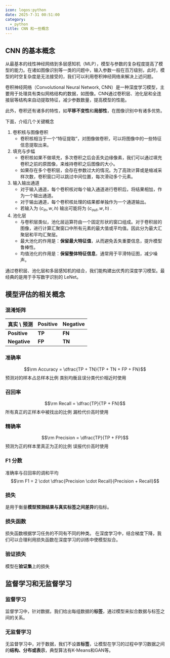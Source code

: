 ```yaml
---
icon: logos:python
date: 2025-7-31 00:51:00
category:
  - python
title: CNN 和一些概念
---
```


## CNN 的基本概念

从最基本的线性神经网络到多层感知机（MLP），模型与参数的复杂程度提高了模型的能力。在诸如图像识别等一类的问题中，输入参数一般在百万级别，此时，模型的时空复杂度是无法接受的，我们可以利用卷积神经网络来解决上述问题。

卷积神经网络（Convolutional Neural Network, CNN）是一种深度学习模型，主要用于处理具有类似网格结构的数据，如图像。CNN通过卷积层、池化层和全连接层等结构来自动提取特征，减少参数数量，提高模型的性能。


此外，卷积还有诸多的特性，如**平移不变性**和**局部性**，在图像识别中有诸多优势。

下面，介绍几个关键概念

1. 卷积核与图像卷积
	- 卷积核相当于一个“特征提取”，对图像做卷积，可以将图像中的一些特征信息提取出来。
2. 填充与步幅
	- 卷积核如果不做填充，多次卷积之后会丢失边缘像素，我们可以通过填充卷积之前的原图像，来维持卷积之后图像的大小。
	- 如果存在多个卷积层，会存在参数过大的情况。为了高效计算或是缩减采样次数，卷积窗口可以跳过中间位置，每次滑动多个元素。
3. 输入输出通道
	- 对于输入通道，每个卷积核对每个输入通道进行卷积后，将结果相加，作为一个输出通道。
	- 对于输出通道，每个卷积核处理的结果都单独作为一个通道输出。
	- 若输入为 $(c_{in},w,h)$ 输出可能将为 $(c_{out},w,h)$ .
4. 池化层
	- 与卷积层类似，池化层运算符由一个固定形状的窗口组成。对于卷积层的图像，进行计算汇聚窗口中所有元素的最大值或平均值。因此分为最大汇聚层和平均汇聚层。
	- 最大池化的作用是：**保留最大特征值**，从而避免丢失重要信息，提升模型鲁棒性。
	- 均值池化的作用是：**保留整体特征信息**，通常用于平滑特征图，减少噪声。

通过卷积层、池化层和多层感知机的结合，我们能构建出优秀的深度学习模型。最经典的是用于手写数字识别的 LeNet。

## 模型评估的相关概念

### 混淆矩阵
| 真实 \ 预测  | Positive | Negative |
| ------------ | -------- | -------- |
| **Positive** | **TP**   | **FN**   |
| **Negative** | **FP**   | **TN**   |

### 准确率
$$\rm Accuracy = \dfrac{TP + TN}{TP + TN + FP + FN}$$
预测对的样本占总样本比例
类别均衡且误分类代价相近时使用

### 召回率
$$\rm Recall = \dfrac{TP}{TP + FN}$$
所有真正的正样本中被找出的比例
漏检代价高时使用

### 精确率
$$\rm Precision = \dfrac{TP}{TP + FP}$$
预测为正的样本里真正为正的比例
误报代价高时使用

### F1 分数
准确率与召回率的调和平均
$$\rm F1 = 2 \cdot \dfrac{Precision \cdot Recall}{Precision + Recall}$$

### 损失
是用于衡量**模型预测结果与真实标签之间差异**的指标。

### 损失函数
损失函数根据学习任务的不同有不同的种类。
在深度学习中，结合梯度下降，我们可以合理利用损失函数在深度学习的训练中使模型拟合。

### 验证损失
模型在**验证集**上的损失

## 监督学习和无监督学习

### 监督学习
监督学习中，针对数据，我们给出每组数据的**标签**，通过模型来拟合数据与标签之间的关系。

### 无监督学习

无监督学习中，对于数据，我们不设置**标签**，让模型在学习的过程中学习数据之间的**结构、分布或表示**，典型算法有K-Means和GAN等。
